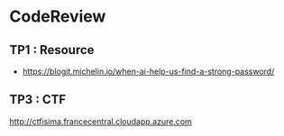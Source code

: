 # CodeReview

## TP1 : Resource

- https://blogit.michelin.io/when-ai-help-us-find-a-strong-password/

## TP3 : CTF

http://ctfisima.francecentral.cloudapp.azure.com
